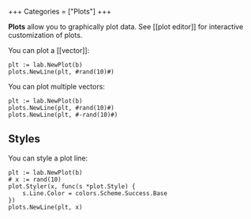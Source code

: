 +++
Categories = ["Plots"]
+++

**Plots** allow you to graphically plot data. See [[plot editor]] for interactive customization of plots.

You can plot a [[vector]]:

```Goal
plt := lab.NewPlot(b)
plots.NewLine(plt, #rand(10)#)
```

You can plot multiple vectors:

```Goal
plt := lab.NewPlot(b)
plots.NewLine(plt, #rand(10)#)
plots.NewLine(plt, #-rand(10)#)
```

## Styles

You can style a plot line:

```Goal
plt := lab.NewPlot(b)
# x := rand(10)
plot.Styler(x, func(s *plot.Style) {
    s.Line.Color = colors.Scheme.Success.Base
})
plots.NewLine(plt, x)
```
